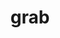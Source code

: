 ---
category: 4-letters
denotation: null
name: grab
reference_link: https://www.etymonline.com/word/grab
root_language: null
root_name: null
title: grab
type: free
word_sums:
- respelling: grab
  sum: 'Grab + '
---